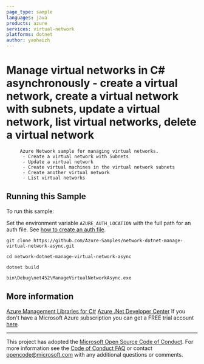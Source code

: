 ```yaml
---
page_type: sample
languages: java
products: azure
services: virtual-network
platforms: dotnet
author: yaohaizh
---
```


# Manage virtual networks in C# asynchronously - create a virtual network, create a virtual network with subnets, update a virtual network, list virtual networks, delete a virtual network #

         Azure Network sample for managing virtual networks.
          - Create a virtual network with Subnets
          - Update a virtual network
          - Create virtual machines in the virtual network subnets
          - Create another virtual network
          - List virtual networks


## Running this Sample ##

To run this sample:

Set the environment variable `AZURE_AUTH_LOCATION` with the full path for an auth file. See [how to create an auth file](https://github.com/Azure/azure-libraries-for-net/blob/master/AUTH.md).

    git clone https://github.com/Azure-Samples/network-dotnet-manage-virtual-network-async.git

    cd network-dotnet-manage-virtual-network-async
  
    dotnet build
    
    bin\Debug\net452\ManageVirtualNetworkAsync.exe

## More information ##

[Azure Management Libraries for C#](https://github.com/Azure/azure-sdk-for-net/tree/Fluent)
[Azure .Net Developer Center](https://azure.microsoft.com/en-us/develop/net/)
If you don't have a Microsoft Azure subscription you can get a FREE trial account [here](http://go.microsoft.com/fwlink/?LinkId=330212)

---

This project has adopted the [Microsoft Open Source Code of Conduct](https://opensource.microsoft.com/codeofconduct/). For more information see the [Code of Conduct FAQ](https://opensource.microsoft.com/codeofconduct/faq/) or contact [opencode@microsoft.com](mailto:opencode@microsoft.com) with any additional questions or comments.